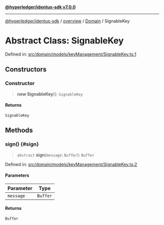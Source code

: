[**@hyperledger/identus-sdk v7.0.0**](../../../../README.md)

***

[@hyperledger/identus-sdk](../../../../README.md) / [overview](../../../README.md) / [Domain](../README.md) / SignableKey

# Abstract Class: SignableKey

Defined in: [src/domain/models/keyManagement/SignableKey.ts:1](https://github.com/hyperledger/identus-edge-agent-sdk-ts/blob/96423ee84b124a31ce63036d9d623d1cb73a13c2/src/domain/models/keyManagement/SignableKey.ts#L1)

## Constructors

### Constructor

> **new SignableKey**(): `SignableKey`

#### Returns

`SignableKey`

## Methods

### sign() {#sign}

> `abstract` **sign**(`message`: `Buffer`): `Buffer`

Defined in: [src/domain/models/keyManagement/SignableKey.ts:2](https://github.com/hyperledger/identus-edge-agent-sdk-ts/blob/96423ee84b124a31ce63036d9d623d1cb73a13c2/src/domain/models/keyManagement/SignableKey.ts#L2)

#### Parameters

| Parameter | Type |
| ------ | ------ |
| `message` | `Buffer` |

#### Returns

`Buffer`
